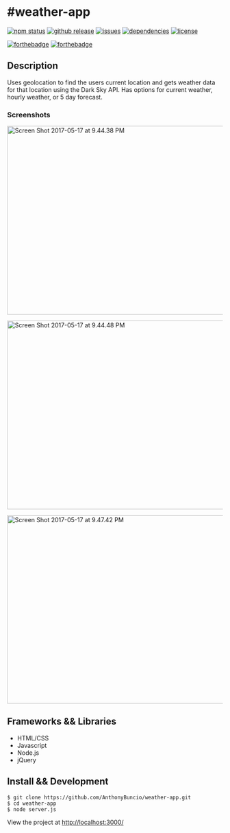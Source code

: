 <h1>#weather-app</h1>

[![npm status](https://img.shields.io/npm/v/npm.svg)](https://img.shields.io/npm/v/npm.svg)
[![github release](https://img.shields.io/github/release/qubyte/rubidium.svg)](https://img.shields.io/github/release/qubyte/rubidium.svg)
[![issues](https://img.shields.io/github/issues-raw/badges/shields/website.svg)](https://img.shields.io/github/issues-raw/badges/shields/website.svg)
[![dependencies](https://img.shields.io/david/expressjs/express.svg)](https://img.shields.io/david/expressjs/express.svg)
[![license](https://img.shields.io/npm/l/express.svg)](https://img.shields.io/npm/l/express.svg)

[![forthebadge](http://forthebadge.com/images/badges/check-it-out.svg)](http://forthebadge.com)
[![forthebadge](http://forthebadge.com/images/badges/powered-by-water.svg)](http://forthebadge.com)

<h2>Description</h2>
Uses geolocation to find the users current location and gets weather data for that location using the Dark Sky API. Has options for current weather, hourly weather, or 5 day forecast.
<br>
<h3>Screenshots</h3>

<a data-flickr-embed="true"  href="https://www.flickr.com/photos/150728942@N02/33917635833/in/dateposted-public/" title="Screen Shot 2017-05-17 at 9.44.38 PM"><img src="https://c1.staticflickr.com/5/4191/33917635833_18c096d59a_c.jpg" width="800" height="440" alt="Screen Shot 2017-05-17 at 9.44.38 PM"></a>

<a data-flickr-embed="true"  href="https://www.flickr.com/photos/150728942@N02/34342554480/in/dateposted-public/" title="Screen Shot 2017-05-17 at 9.44.48 PM"><img src="https://c1.staticflickr.com/5/4156/34342554480_ef4161e8b0_c.jpg" width="800" height="440" alt="Screen Shot 2017-05-17 at 9.44.48 PM"></a>

<a data-flickr-embed="true"  href="https://www.flickr.com/photos/150728942@N02/34342581290/in/dateposted-public/" title="Screen Shot 2017-05-17 at 9.47.42 PM"><img src="https://c1.staticflickr.com/5/4191/34342581290_b4c69bb136_c.jpg" width="800" height="439" alt="Screen Shot 2017-05-17 at 9.47.42 PM"></a>

<h2>Frameworks && Libraries</h2>
<ul>
<li>HTML/CSS</li>
<li>Javascript</li>
<li>Node.js</li>
<li>jQuery</li>
</ul>
<h2>Install && Development</h2>

```
$ git clone https://github.com/AnthonyBuncio/weather-app.git
$ cd weather-app
$ node server.js
```

View the project at <a href="http://localhost:3000/">http://localhost:3000/<a/>